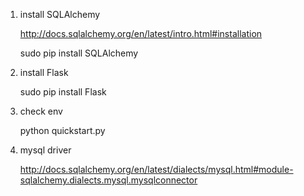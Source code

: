 
1. install SQLAlchemy
	
	http://docs.sqlalchemy.org/en/latest/intro.html#installation
	
	sudo pip install SQLAlchemy

2. install Flask
	
	sudo pip install Flask
	
3. check env
	
	python quickstart.py
	
4. mysql  driver
    
    http://docs.sqlalchemy.org/en/latest/dialects/mysql.html#module-sqlalchemy.dialects.mysql.mysqlconnector
    
